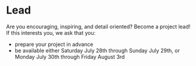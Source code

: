 # Lead

Are you encouraging, inspiring, and detail oriented? Become a project lead! If this interests you, we ask that you:

- prepare your project in advance
- be available either Saturday July 28th through Sunday July 29th, or Monday July 30th through Friday August 3rd
